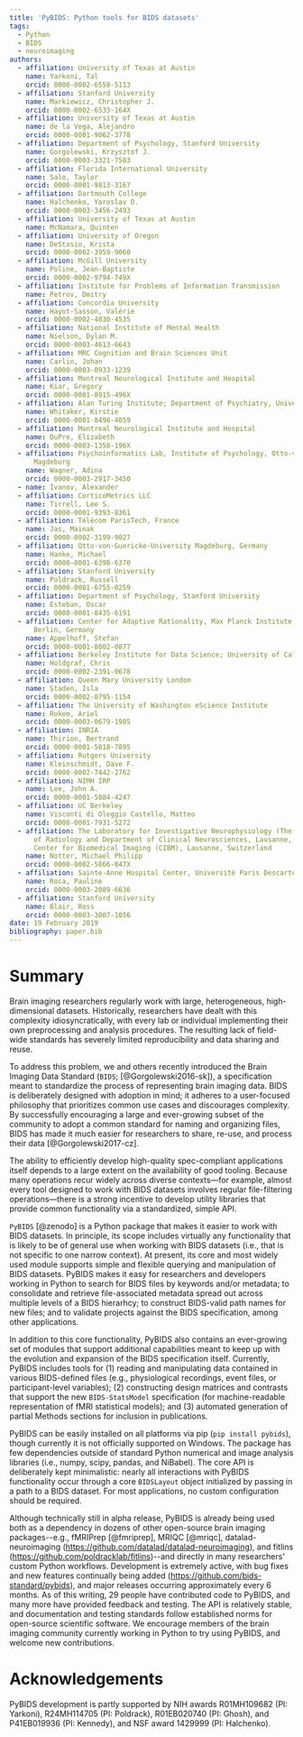 ```yaml
---
title: 'PyBIDS: Python tools for BIDS datasets'
tags:
  - Python
  - BIDS
  - neuroimaging
authors:
  - affiliation: University of Texas at Austin
    name: Yarkoni, Tal
    orcid: 0000-0002-6558-5113
  - affiliation: Stanford University
    name: Markiewicz, Christopher J.
    orcid: 0000-0002-6533-164X
  - affiliation: University of Texas at Austin
    name: de la Vega, Alejandro
    orcid: 0000-0001-9062-3778
  - affiliation: Department of Psychology, Stanford University
    name: Gorgolewski, Krzysztof J.
    orcid: 0000-0003-3321-7583
  - affiliation: Florida International University
    name: Salo, Taylor
    orcid: 0000-0001-9813-3167
  - affiliation: Dartmouth College
    name: Halchenko, Yaroslav O.
    orcid: 0000-0003-3456-2493
  - affiliation: University of Texas at Austin
    name: McNamara, Quinten
  - affiliation: University of Oregon
    name: DeStasio, Krista
    orcid: 0000-0002-3959-9060
  - affiliation: McGill University
    name: Poline, Jean-Baptiste
    orcid: 0000-0002-9794-749X
  - affiliation: Institute for Problems of Information Transmission
    name: Petrov, Dmitry
  - affiliation: Concordia University
    name: Hayot-Sasson, Valérie
    orcid: 0000-0002-4830-4535
  - affiliation: National Institute of Mental Health
    name: Nielson, Dylan M.
    orcid: 0000-0003-4613-6643
  - affiliation: MRC Cognition and Brain Sciences Unit
    name: Carlin, Johan
    orcid: 0000-0003-0933-1239
  - affiliation: Montreal Neurological Institute and Hospital
    name: Kiar, Gregory
    orcid: 0000-0001-8915-496X
  - affiliation: Alan Turing Institute; Department of Psychiatry, University of Cambridge
    name: Whitaker, Kirstie
    orcid: 0000-0001-8498-4059
  - affiliation: Montreal Neurological Institute and Hospital
    name: DuPre, Elizabeth
    orcid: 0000-0003-1358-196X
  - affiliation: Psychoinformatics Lab, Institute of Psychology, Otto-von-Guericke University
      Magdeburg
    name: Wagner, Adina
    orcid: 0000-0003-2917-3450
  - name: Ivanov, Alexander
  - affiliation: CorticoMetrics LLC
    name: Tirrell, Lee S.
    orcid: 0000-0001-9393-8361
  - affiliation: Télécom ParisTech, France
    name: Jas, Mainak
    orcid: 0000-0002-3199-9027
  - affiliation: Otto-von-Guericke-University Magdeburg, Germany
    name: Hanke, Michael
    orcid: 0000-0001-6398-6370
  - affiliation: Stanford University
    name: Poldrack, Russell
    orcid: 0000-0001-6755-0259
  - affiliation: Department of Psychology, Stanford University
    name: Esteban, Oscar
    orcid: 0000-0001-8435-6191
  - affiliation: Center for Adaptive Rationality, Max Planck Institute for Human Development,
      Berlin, Germany
    name: Appelhoff, Stefan
    orcid: 0000-0001-8002-0877
  - affiliation: Berkeley Institute for Data Science; University of California at Berkeley
    name: Holdgraf, Chris
    orcid: 0000-0002-2391-0678
  - affiliation: Queen Mary University London
    name: Staden, Isla
    orcid: 0000-0002-0795-1154
  - affiliation: The University of Washington eScience Institute
    name: Rokem, Ariel
    orcid: 0000-0003-0679-1985
  - affiliation: INRIA
    name: Thirion, Bertrand
    orcid: 0000-0001-5018-7895
  - affiliation: Rutgers University
    name: Kleinschmidt, Dave F.
    orcid: 0000-0002-7442-2762
  - affiliation: NIMH IRP
    name: Lee, John A.
    orcid: 0000-0001-5884-4247
  - affiliation: UC Berkeley
    name: Visconti di Oleggio Castello, Matteo
    orcid: 0000-0001-7931-5272
  - affiliation: The Laboratory for Investigative Neurophysiology (The LINE), Department
      of Radiology and Department of Clinical Neurosciences, Lausanne, Switzerland;
      Center for Biomedical Imaging (CIBM), Lausanne, Switzerland
    name: Notter, Michael Philipp
    orcid: 0000-0002-5866-047X
  - affiliation: Sainte-Anne Hospital Center, Université Paris Descartes
    name: Roca, Pauline
    orcid: 0000-0003-2089-6636
  - affiliation: Stanford University
    name: Blair, Ross
    orcid: 0000-0003-3007-1056
date: 19 February 2019
bibliography: paper.bib
---
```


# Summary
Brain imaging researchers regularly work with large, heterogeneous,
high-dimensional datasets. Historically, researchers have dealt with this
complexity idiosyncratically, with every lab or individual implementing their
own preprocessing and analysis procedures. The resulting lack of field-wide
standards has severely limited reproducibility and data sharing and reuse.

To address this problem, we and others recently introduced the Brain Imaging
Data Standard (``BIDS``; [@Gorgolewski2016-sk]), a specification meant to
standardize the process of representing brain imaging data. BIDS is
deliberately designed with adoption in mind; it adheres to a user-focused
philosophy that prioritizes common use cases and discourages complexity. By
successfully encouraging a large and ever-growing subset of the community to
adopt a common standard for naming and organizing files, BIDS has made it much
easier for researchers to share, re-use, and process their data
[@Gorgolewski2017-cz].

The ability to efficiently develop high-quality spec-compliant applications
itself depends to a large extent on the availability of good tooling.
Because many operations recur widely across diverse contexts—for example,
almost every tool designed to work with BIDS datasets involves regular
file-filtering operations—there is a strong incentive to develop utility
libraries that provide common functionality via a standardized, simple API.

``PyBIDS`` [@zenodo] is a Python package that makes it easier to work with BIDS
datasets. In principle, its scope includes virtually any functionality that is
likely to be of general use when working with BIDS datasets (i.e., that is not
specific to one narrow context). At present, its core and most widely used
module supports simple and flexible querying and manipulation of BIDS datasets.
PyBIDS makes it easy for researchers and developers working in Python to search
for BIDS files by keywords and/or metadata; to consolidate and retrieve
file-associated metadata spread out across multiple levels of a BIDS hierarhcy;
to construct BIDS-valid path names for new files; and to validate projects
against the BIDS specification, among other applications.

In addition to this core functionality, PyBIDS also contains an ever-growing
set of modules that support additional capabilities meant to keep up with the
evolution and expansion of the BIDS specification itself. Currently, PyBIDS
includes tools for (1) reading and manipulating data contained in various
BIDS-defined files (e.g., physiological recordings, event files, or
participant-level variables); (2) constructing design matrices and contrasts
that support the new ``BIDS-StatsModel`` specification (for machine-readable
representation of fMRI statistical models); and (3) automated generation of
partial Methods sections for inclusion in publications.

PyBIDS can be easily installed on all platforms via pip (``pip install
pybids``), though currently it is not officially supported on Windows. The
package has few dependencies outside of standard Python numerical and image
analysis libraries (i.e., numpy, scipy, pandas, and NiBabel). The core API
is deliberately kept minimalistic: nearly all interactions with PyBIDS
functionality occur through a core ``BIDSLayout`` object initialized by passing
in a path to a BIDS dataset. For most applications, no custom configuration
should be required.

Although technically still in alpha release, PyBIDS is already being used both
as a dependency in dozens of other open-source brain imaging packages--e.g.,
fMRIPrep [@fmriprep], MRIQC [@mriqc], datalad-neuroimaging
(https://github.com/datalad/datalad-neuroimaging), and fitlins
(https://github.com/poldracklab/fitlins)--and directly in many researchers'
custom Python workflows. Development is extremely active, with bug fixes and
new features continually being added (https://github.com/bids-standard/pybids),
and major releases occurring approximately every 6 months. As of this writing,
29 people have contributed code to PyBIDS, and many more have provided feedback
and testing. The API is relatively stable, and documentation and testing
standards follow established norms for open-source scientific software. We
encourage members of the brain imaging community currently working in Python to
try using PyBIDS, and welcome new contributions.

# Acknowledgements
PyBIDS development is partly supported by NIH awards R01MH109682 (PI: Yarkoni),
R24MH114705 (PI: Poldrack), R01EB020740 (PI: Ghosh), and P41EB019936 (PI:
Kennedy), and NSF award 1429999 (PI: Halchenko).
